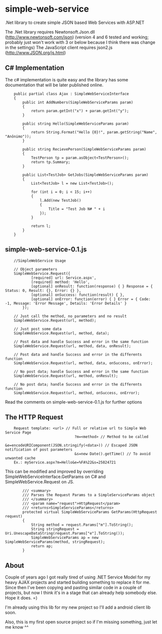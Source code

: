 # simple-web-service
.Net library to create simple JSON based Web Services with ASP.NET

The .Net library requires Newtonsoft.Json.dll (http://www.newtonsoft.com/json) (version 4 and 6 tested and working; probably just won't work with 3 or below because I think there was change in the settings)
The JavaScript client requires json2.js (http://www.JSON.org/js.html)

## C# Implementation

The c# implementation is quite easy and the library has some documentation that will be later published online.

```
	public partial class Ajax : SimpleWebServiceInterface
	{
		public int AddNumbers(SimpleWebServiceParams param)
		{
			return param.getInt("x") + param.getInt("y");
		}

		public string Hello(SimpleWebServiceParams param)
		{
			return String.Format("Hello {0}!", param.getString("Name", "Anônimo"));
		}

		public string RecievePerson(SimpleWebServiceParams param)
		{
			TestPerson tp = param.asObject<TestPerson>();
			return tp.Summary;
		}

		public List<TestJob> GetJobs(SimpleWebServiceParams param)
		{
			List<TestJob> l = new List<TestJob>();

			for (int i = 0; i < 15; i++)
			{
				l.Add(new TestJob()
				{
					Title = "Test Job N# " + i
				});
			}

			return l;
		}
	}
```

## simple-web-service-0.1.js
```	
	//SimpleWebService Usage 

    // Object parameters
	SimpleWebService.Request({
			[required] url: Service.aspx', 
			[required] method: 'Hello', 
			[optional] onResult: function(response) { } Response = { Status: 0, Result: {}, Error: {} },
			[optional] onSuccess: function(result) { },
			[optional] onError: function(error) { } Error = { Code: -1, Message: 'Error Message', Details: 'Error Details' }
		});

	// Just call the method, no parameters and no result
	SimpleWebService.Request(url, method);

    // Just post some data
	SimpleWebService.Request(url, method, data);
    
    // Post data and handle Success and error in the same function
    SimpleWebService.Request(url, method, data, onResult);
    
    // Post data and handle Success and error in the differents function
    SimpleWebService.Request(url, method, data, onSuccess, onError);

    // No post data; handle Success and error in the same function
    SimpleWebService.Request(url, method, onResult);

    // No post data; handle Success and error in the differents function
    SimpleWebService.Request(url, method, onSuccess, onError);
```	
Read the comments on simple-web-service-0.1.js for further options

## The HTTP Request
```
	Request template: <url> // Full or relative url to Simple Web Service Page
								?m=<method> // Method to be called
								&e=encodeURIComponent(JSON.stringify(<data>)) // Escaped JSON notification of post parameters
								&s=new Date().getTime() // To avoid unwanted cache
	Ex.: myService.aspx?m=Hello&e=%FA%22&s=25824721
```
This can be modified and improved by overriding SimpleWebServiceInterface.GetParams on C# and SimpleWebService.Request on JS.
```
		/// <summary>
        /// Parses the Request Params to a SimpleServiceParams object
        /// </summary>
        /// <param name="request">HttpRequest</param>
        /// <returns>SimpleServiceParams</returns>
        protected virtual SimpleWebServiceParams GetParams(HttpRequest request)
        {
            String method = request.Params["m"].ToString();
            String stringRequest = Uri.UnescapeDataString(request.Params["e"].ToString());
            SimpleWebServiceParams ap = new SimpleWebServiceParams(method, stringRequest);
            return ap;
        }
```
## About
Couple of years ago I got really tired of using .NET Service Model for my heavy AJAX projects and started building something to replace it for me. 
Since then I've been copying and pasting similar code in a couple of projects, but now I think it's in a stage that can already help somebody else. Hope it does. =)

I'm already using this lib for my new project so I'll add a android client lib soon.

Also, this is my first open source project so if I'm missing something, just let me know ^^